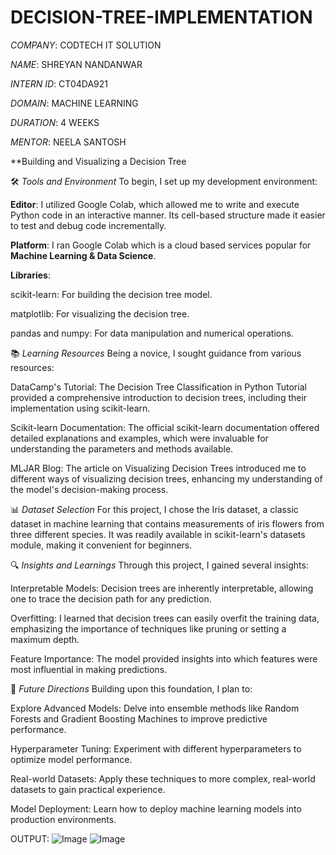 # DECISION-TREE-IMPLEMENTATION

*COMPANY*: CODTECH IT SOLUTION

*NAME*: SHREYAN NANDANWAR

*INTERN ID*: CT04DA921

*DOMAIN*: MACHINE LEARNING

*DURATION*: 4 WEEKS

*MENTOR*: NEELA SANTOSH

**Building and Visualizing a Decision Tree

🛠️ *Tools and Environment*
To begin, I set up my development environment:

<b>Editor</b>: I utilized Google Colab, which allowed me to write and execute Python code in an interactive manner. Its cell-based structure made it easier to test and debug code incrementally.

<b>Platform</b>: I ran Google Colab which is a cloud based services popular for <b>Machine Learning & Data Science</b>.

<b>Libraries</b>:

scikit-learn: For building the decision tree model.

matplotlib: For visualizing the decision tree.

pandas and numpy: For data manipulation and numerical operations.

📚 *Learning Resources* 
Being a novice, I sought guidance from various resources:

DataCamp's Tutorial: The Decision Tree Classification in Python Tutorial provided a comprehensive introduction to decision trees, including their implementation using scikit-learn.

Scikit-learn Documentation: The official scikit-learn documentation offered detailed explanations and examples, which were invaluable for understanding the parameters and methods available.

MLJAR Blog: The article on Visualizing Decision Trees introduced me to different ways of visualizing decision trees, enhancing my understanding of the model's decision-making process.

📊 *Dataset Selection*
For this project, I chose the Iris dataset, a classic dataset in machine learning that contains measurements of iris flowers from three different species. It was readily available in scikit-learn's datasets module, making it convenient for beginners.

🔍 *Insights and Learnings*
Through this project, I gained several insights:

Interpretable Models: Decision trees are inherently interpretable, allowing one to trace the decision path for any prediction.

Overfitting: I learned that decision trees can easily overfit the training data, emphasizing the importance of techniques like pruning or setting a maximum depth.

Feature Importance: The model provided insights into which features were most influential in making predictions.

🚀 *Future Directions*
Building upon this foundation, I plan to:

Explore Advanced Models: Delve into ensemble methods like Random Forests and Gradient Boosting Machines to improve predictive performance.

Hyperparameter Tuning: Experiment with different hyperparameters to optimize model performance.

Real-world Datasets: Apply these techniques to more complex, real-world datasets to gain practical experience.

Model Deployment: Learn how to deploy machine learning models into production environments.




OUTPUT:
![Image](https://github.com/user-attachments/assets/f179530b-61d8-45cc-acbd-2da933683a93)
![Image](https://github.com/user-attachments/assets/34623c97-2e8a-4c12-8913-8378da2ffbb5)
